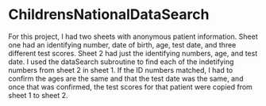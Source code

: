 # ChildrensNationalDataSearch

For this project, I had two sheets with anonymous patient information. Sheet one had an identifying number, date of birth, age, test date, and three different test scores. Sheet 2 had just the identifying numbers, age, and test date. I used the dataSearch subroutine to find each of the indetifying numbers from sheet 2 in sheet 1. If the ID numbers matched, I had to confirm the ages are the same and that the test date was the same, and once that was confirmed, the test scores for that patient were copied from sheet 1 to sheet 2. 
